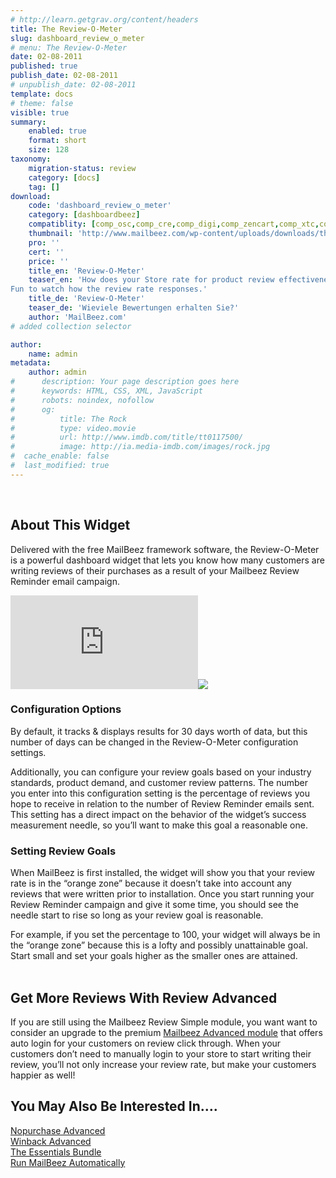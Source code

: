 ```yaml
---
# http://learn.getgrav.org/content/headers
title: The Review-O-Meter
slug: dashboard_review_o_meter
# menu: The Review-O-Meter
date: 02-08-2011
published: true
publish_date: 02-08-2011
# unpublish_date: 02-08-2011
template: docs
# theme: false
visible: true
summary:
    enabled: true
    format: short
    size: 128
taxonomy:
    migration-status: review
    category: [docs]
    tag: []
download:
    code: 'dashboard_review_o_meter'
    category: [dashboardbeez]
    compatiblity: [comp_osc,comp_cre,comp_digi,comp_zencart,comp_xtc,comp_gambio]
    thumbnail: 'http://www.mailbeez.com/wp-content/uploads/downloads/thumbnails/2011/08/icon.png'
    pro: ''
    cert: ''
    price: ''
    title_en: 'Review-O-Meter'
    teaser_en: 'How does your Store rate for product review effectiveness?
Fun to watch how the review rate responses.'
    title_de: 'Review-O-Meter'
    teaser_de: 'Wieviele Bewertungen erhalten Sie?'
    author: 'MailBeez.com'
# added collection selector

author:
    name: admin
metadata:
    author: admin
#      description: Your page description goes here
#      keywords: HTML, CSS, XML, JavaScript
#      robots: noindex, nofollow
#      og:
#          title: The Rock
#          type: video.movie
#          url: http://www.imdb.com/title/tt0117500/
#          image: http://ia.media-imdb.com/images/rock.jpg
#  cache_enable: false
#  last_modified: true
---
```


 

## About This Widget

Delivered with the free MailBeez framework software, the Review-O-Meter is a powerful dashboard widget that lets you know how many customers are writing reviews of their purchases as a result of your Mailbeez Review Reminder email campaign.

[![](http://localhost/wordpress_mailbeez_EOL/wp-content/themes/awake/lib/scripts/timthumb/thumb.php?src=http://www.mailbeez.com/images/doc/getting_started/reviewometer.png&w=270&h=116&zc=1&q=100 "Review-O-Meter")](http://www.mailbeez.com/images/doc/getting_started/reviewometer.png "Review-O-Meter")![](http://localhost/wordpress_mailbeez_EOL/wp-content/themes/awake/images/shortcodes/image_shadow.png)

### Configuration Options

By default, it tracks & displays results for 30 days worth of data, but this number of days can be changed in the Review-O-Meter configuration settings.

Additionally, you can configure your review goals based on your industry standards, product demand, and customer review patterns. The number you enter into this configuration setting is the percentage of reviews you hope to receive in relation to the number of Review Reminder emails sent. This setting has a direct impact on the behavior of the widget’s success measurement needle, so you’ll want to make this goal a reasonable one.

### Setting Review Goals

When MailBeez is first installed, the widget will show you that your review rate is in the “orange zone” because it doesn’t take into account any reviews that were written prior to installation. Once you start running your Review Reminder campaign and give it some time, you should see the needle start to rise so long as your review goal is reasonable.

For example, if you set the percentage to 100, your widget will always be in the “orange zone” because this is a lofty and possibly unattainable goal. Start small and set your goals higher as the smaller ones are attained.  
  

## Get More Reviews With Review Advanced

If you are still using the Mailbeez Review Simple module, you want want to consider an upgrade to the premium [Mailbeez Advanced module](http://www.mailbeez.com/documentation/mailbeez/review_advanced/ "Mailbeez Review Advanced Module") that offers auto login for your customers on review click through. When your customers don’t need to manually login to your store to start writing their review, you’ll not only increase your review rate, but make your customers happier as well!

## You May Also Be Interested In….

[Nopurchase Advanced](http://www.mailbeez.com/documentation/mailbeez/nopurchase_advanced/ "Mailbeez Nopurchase Advanced")  
[Winback Advanced](http://www.mailbeez.com/documentation/mailbeez/winback_advanced/ "Mailbeez Winback Advanced")  
[The Essentials Bundle](http://www.mailbeez.com/download/mailbeez-essential-pack/ "Mailbeez Essentials Bundle")  
[Run MailBeez Automatically](http://www.mailbeez.com/documentation/configbeez/config_cron_simple/ "Run MailBeez Automatically")  
  
